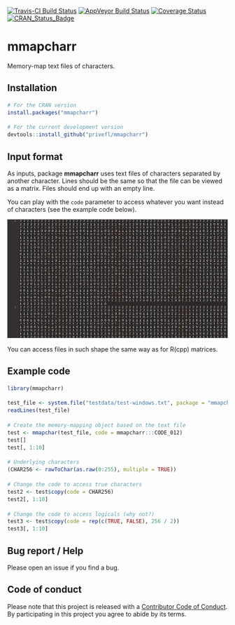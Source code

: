 [![Travis-CI Build Status](https://travis-ci.org/privefl/mmapcharr.svg?branch=master)](https://travis-ci.org/privefl/mmapcharr)
[![AppVeyor Build Status](https://ci.appveyor.com/api/projects/status/github/privefl/mmapcharr?branch=master&svg=true)](https://ci.appveyor.com/project/privefl/mmapcharr)
[![Coverage Status](https://img.shields.io/codecov/c/github/privefl/mmapcharr/master.svg)](https://codecov.io/github/privefl/mmapcharr?branch=master)
[![CRAN_Status_Badge](http://www.r-pkg.org/badges/version/mmapcharr)](https://cran.r-project.org/package=mmapcharr)


# mmapcharr

Memory-map text files of characters. 

## Installation

```r
# For the CRAN version
install.packages("mmapcharr")

# For the current development version
devtools::install_github("privefl/mmapcharr")
```

## Input format

As inputs, package **mmapcharr** uses text files of characters separated by another character.
Lines should be the same so that the file can be viewed as a matrix.
Files should end up with an empty line. 

You can play with the `code` parameter to access whatever you want instead of characters (see the example code below).

![An example of supported file](https://raw.githubusercontent.com/privefl/mmapcharr/master/example-file.png)

You can access files in such shape the same way as for R(cpp) matrices.

## Example code

```r
library(mmapcharr)

test_file <- system.file("testdata/test-windows.txt", package = "mmapcharr")
readLines(test_file)

# Create the memory-mapping object based on the text file
test <- mmapchar(test_file, code = mmapcharr:::CODE_012)
test[]
test[, 1:10]

# Underlying characters
(CHAR256 <- rawToChar(as.raw(0:255), multiple = TRUE))

# Change the code to access true characters
test2 <- test$copy(code = CHAR256)
test2[, 1:10]

# Change the code to access logicals (why not?)
test3 <- test$copy(code = rep(c(TRUE, FALSE), 256 / 2))
test3[, 1:10]
```


## Bug report / Help

Please open an issue if you find a bug.


## Code of conduct

Please note that this project is released with a [Contributor Code of Conduct](https://github.com/privefl/mmapcharr/blob/master/code_of_conduct.md). 
By participating in this project you agree to abide by its terms.
